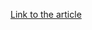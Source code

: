 [Link to the article](https://fieldeffect.com/blog/ask-the-experts-common-cybersecurity-questions-answered)
